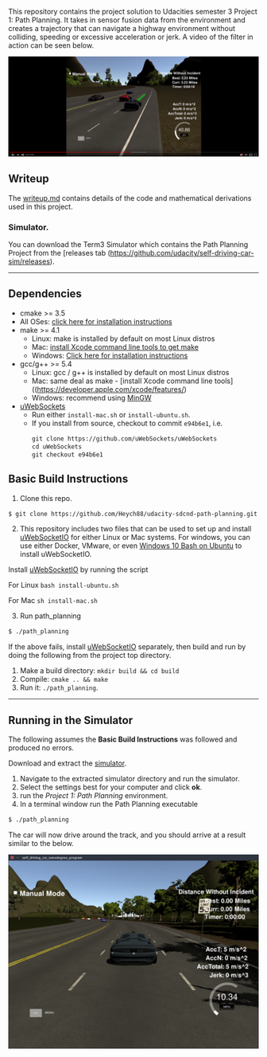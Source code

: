 This repository contains the project solution to Udacities semester 3 Project 1: Path Planning. It takes in sensor fusion data from the environment and creates a trajectory that can navigate a highway environment without colliding, speeding or excessive acceleration or jerk. A video of the filter in action can be seen below.

 [![MPC in action](images/video.png)](https://youtu.be/Ea4QmE2k3j4)

## Writeup

The [writeup.md](writeup.md) contains details of the code and mathematical derivations used in this project.

### Simulator.
You can download the Term3 Simulator which contains the Path Planning Project from the [releases tab (https://github.com/udacity/self-driving-car-sim/releases).

---

## Dependencies

* cmake >= 3.5
 * All OSes: [click here for installation instructions](https://cmake.org/install/)
* make >= 4.1
  * Linux: make is installed by default on most Linux distros
  * Mac: [install Xcode command line tools to get make](https://developer.apple.com/xcode/features/)
  * Windows: [Click here for installation instructions](http://gnuwin32.sourceforge.net/packages/make.htm)
* gcc/g++ >= 5.4
  * Linux: gcc / g++ is installed by default on most Linux distros
  * Mac: same deal as make - [install Xcode command line tools]((https://developer.apple.com/xcode/features/)
  * Windows: recommend using [MinGW](http://www.mingw.org/)
* [uWebSockets](https://github.com/uWebSockets/uWebSockets)
  * Run either `install-mac.sh` or `install-ubuntu.sh`.
  * If you install from source, checkout to commit `e94b6e1`, i.e.
    ```
    git clone https://github.com/uWebSockets/uWebSockets
    cd uWebSockets
    git checkout e94b6e1
    ```

## Basic Build Instructions

1. Clone this repo.

  ```sh
  $ git clone https://github.com/Heych88/udacity-sdcnd-path-planning.git
  ```

2. This repository includes two files that can be used to set up and install [uWebSocketIO](https://github.com/uWebSockets/uWebSockets) for either Linux or Mac systems. For windows, you can use either Docker, VMware, or even [Windows 10 Bash on Ubuntu](https://www.howtogeek.com/249966/how-to-install-and-use-the-linux-bash-shell-on-windows-10/) to install uWebSocketIO.

  Install [uWebSocketIO](https://github.com/uWebSockets/uWebSockets) by running the script

  For Linux
  `
  bash install-ubuntu.sh
  `

  For Mac
  `
  sh install-mac.sh
  `

3. Run path_planning

  ```sh
  $ ./path_planning
  ```

If the above fails, install [uWebSocketIO](https://github.com/uWebSockets/uWebSockets) separately, then build and run by doing the following from the project top directory.

1. Make a build directory: `mkdir build && cd build`
2. Compile: `cmake .. && make`
3. Run it: `./path_planning`.

---

## Running in the Simulator

The following assumes the **Basic Build Instructions** was followed and produced no errors.

Download and extract the [simulator](https://github.com/udacity/self-driving-car-sim/releases/tag/v1.0).

1. Navigate to the extracted simulator directory and run the simulator.
2. Select the settings best for your computer and click **ok**.
3. run the *Project 1: Path Planning* environment.
4. In a terminal window run the Path Planning executable
```sh
$ ./path_planning
```

The car will now drive around the track, and you should arrive at a result similar to the below.

![path planning start up image](images/startupimage.png)
